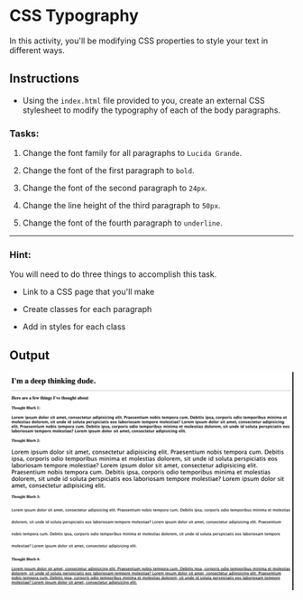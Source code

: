 # CSS Typography

In this activity, you'll be modifying CSS properties to style your text in different ways.

## Instructions

- Using the `index.html` file provided to you, create an external CSS stylesheet to modify the typography of each of the body paragraphs.

### Tasks:

1. Change the font family for all paragraphs to `Lucida Grande`.

2. Change the font of the first paragraph to `bold`.

3. Change the font of the second paragraph to `24px`.

4. Change the line height of the third paragraph to `50px`.

5. Change the font of the fourth paragraph to `underline`.

---

### Hint:

You will need to do three things to accomplish this task.

- Link to a CSS page that you'll make

- Create classes for each paragraph

- Add in styles for each class

## Output

<img src="./output.png" />
